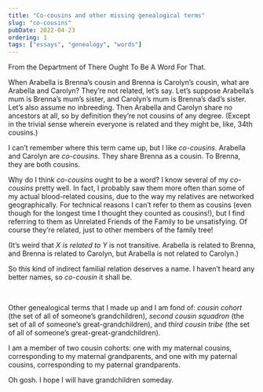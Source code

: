 ```yaml
---
title: "Co-cousins and other missing genealogical terms"
slug: "co-cousins"
pubDate: 2022-04-23
ordering: 1
tags: ["essays", "genealogy", "words"]
---
```


<span class="small-caps">From</span> the Department of There Ought To Be A Word For That.

When Arabella is Brenna’s cousin and Brenna is Carolyn’s cousin, what are Arabella and Carolyn? They’re not related, let’s say. Let’s suppose Arabella’s mum is Brenna’s mum’s sister, and Carolyn’s mum is Brenna’s dad’s sister. Let’s also assume no inbreeding. Then Arabella and Carolyn share no ancestors at all, so by definition they’re not cousins of any degree. (Except in the trivial sense wherein everyone is related and they might be, like, 34th cousins.)

I can’t remember where this term came up, but I like _co-cousins_. Arabella and Carolyn are _co-cousins_. They share Brenna as a cousin. To Brenna, they are both cousins.

Why do I think _co-cousins_ ought to be a word? I know several of my _co-cousins_ pretty well. In fact, I probably saw them more often than some of my actual blood-related cousins, due to the way my relatives are networked geographically. For technical reasons I can’t refer to them as cousins (even though for the longest time I thought they counted as cousins!), but I find referring to them as Unrelated Friends of the Family to be unsatisfying. Of course they’re related, just to other members of the family tree!

(It’s weird that _X is related to Y_ is not transitive. Arabella is related to Brenna, and Brenna is related to Carolyn, but Arabella is not related to Carolyn.)

So this kind of indirect familial relation deserves a name. I haven’t heard any better names, so _co-cousin_ it shall be.

<br />

Other genealogical terms that I made up and I am fond of: _cousin cohort_ (the set of all of someone’s grandchildren), _second cousin squadron_ (the set of all of someone’s great-grandchildren), and _third cousin tribe_ (the set of all of someone’s great-great-grandchildren).

I am a member of two cousin cohorts: one with my maternal cousins, corresponding to my maternal grandparents, and one with my paternal cousins, corresponding to my paternal grandparents.

Oh gosh. I hope I will have grandchildren someday.